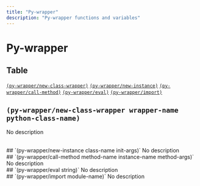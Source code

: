 ```yaml
---
title: "Py-wrapper"
description: "Py-wrapper functions and variables"
---
```


# Py-wrapper

## Table

[`(py-wrapper/new-class-wrapper)`](#py-wrapper/new-class-wrapper)  [`(py-wrapper/new-instance)`](#py-wrapper/new-instance)  [`(py-wrapper/call-method)`](#py-wrapper/call-method)  [`(py-wrapper/eval)`](#py-wrapper/eval)  [`(py-wrapper/import)`](#py-wrapper/import)  
## `(py-wrapper/new-class-wrapper wrapper-name python-class-name)`
<a id="py-wrapper/new-class-wrapper"></a>
No description

<br>
## `(py-wrapper/new-instance class-name init-args)`
<a id="py-wrapper/new-instance"></a>
No description

<br>
## `(py-wrapper/call-method method-name instance-name method-args)`
<a id="py-wrapper/call-method"></a>
No description

<br>
## `(py-wrapper/eval string)`
<a id="py-wrapper/eval"></a>
No description

<br>
## `(py-wrapper/import module-name)`
<a id="py-wrapper/import"></a>
No description

<br>

